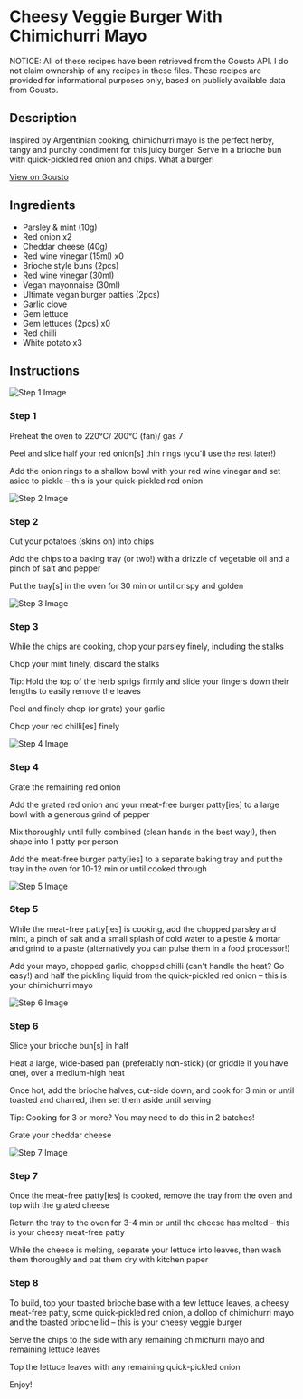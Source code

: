 # Cheesy Veggie Burger With Chimichurri Mayo

NOTICE: All of these recipes have been retrieved from the Gousto API. I do not claim ownership of any recipes in these files. These recipes are provided for informational purposes only, based on publicly available data from Gousto.

## Description

Inspired by Argentinian cooking, chimichurri mayo is the perfect herby, tangy and punchy condiment for this juicy burger. Serve in a brioche bun with quick-pickled red onion and chips. What a burger!

[View on Gousto](https://www.gousto.co.uk/recipes/cookbook/cheesy-veggie-burger-with-chimichurri-mayo)

## Ingredients

- Parsley & mint (10g)
- Red onion x2
- Cheddar cheese (40g)
- Red wine vinegar (15ml) x0
- Brioche style buns (2pcs)
- Red wine vinegar (30ml)
- Vegan mayonnaise (30ml)
- Ultimate vegan burger patties (2pcs)
- Garlic clove
- Gem lettuce
- Gem lettuces (2pcs) x0
- Red chilli
- White potato x3

## Instructions

![Step 1 Image](https://production-media.gousto.co.uk/cms/recipe-step-image/step-1-1630493616225-x200.jpg)

### Step 1

Preheat the oven to 220°C/ 200°C (fan)/ gas 7

Peel and slice half your red onion[s] thin rings (you'll use the rest later!)

Add the onion rings to a shallow bowl with your red wine vinegar and set aside to pickle – this is your quick-pickled red onion

![Step 2 Image](https://production-media.gousto.co.uk/cms/recipe-step-image/step-2-1630493620584-x200.jpg)

### Step 2

Cut your potatoes (skins on) into chips

Add the chips to a baking tray (or two!) with a drizzle of vegetable oil and a pinch of salt and pepper

Put the tray[s] in the oven for 30 min or until crispy and golden

![Step 3 Image](https://production-media.gousto.co.uk/cms/recipe-step-image/step-3-1630493624387-x200.jpg)

### Step 3

While the chips are cooking, chop your parsley finely, including the stalks

Chop your mint finely, discard the stalks

Tip: Hold the top of the herb sprigs firmly and slide your fingers down their lengths to easily remove the leaves

Peel and finely chop (or grate) your garlic

Chop your red chilli[es] finely

![Step 4 Image](https://production-media.gousto.co.uk/cms/recipe-step-image/step-4-1630493628008-x200.jpg)

### Step 4

Grate the remaining red onion

Add the grated red onion and your meat-free burger patty[ies] to a large bowl with a generous grind of pepper

Mix thoroughly until fully combined (clean hands in the best way!), then shape into 1 patty per person

Add the meat-free burger patty[ies] to a separate baking tray and put the tray in the oven for 10-12 min or until cooked through

![Step 5 Image](https://production-media.gousto.co.uk/cms/recipe-step-image/step-5-1630493631480-x200.jpg)

### Step 5

While the meat-free patty[ies] is cooking, add the chopped parsley and mint, a pinch of salt and a small splash of cold water to a pestle & mortar and grind to a paste (alternatively you can pulse them in a food processor!)

Add your mayo, chopped garlic, chopped chilli (can't handle the heat? Go easy!) and half the pickling liquid from the quick-pickled red onion – this is your chimichurri mayo

![Step 6 Image](https://production-media.gousto.co.uk/cms/recipe-step-image/step-6-1630493635440-x200.jpg)

### Step 6

Slice your brioche bun[s] in half

Heat a large, wide-based pan (preferably non-stick) (or griddle if you have one), over a medium-high heat

Once hot, add the brioche halves, cut-side down, and cook for 3 min or until toasted and charred, then set them aside until serving

Tip: Cooking for 3 or more? You may need to do this in 2 batches!

Grate your cheddar cheese

![Step 7 Image](https://production-media.gousto.co.uk/cms/recipe-step-image/step-7-1630493639595-x200.jpg)

### Step 7

Once the meat-free patty[ies] is cooked, remove the tray from the oven and top with the grated cheese

Return the tray to the oven for 3-4 min or until the cheese has melted – this is your cheesy meat-free patty

While the cheese is melting, separate your lettuce into leaves, then wash them thoroughly and pat them dry with kitchen paper

### Step 8

To build, top your toasted brioche base with a few lettuce leaves, a cheesy meat-free patty, some quick-pickled red onion, a dollop of chimichurri mayo and the toasted brioche lid – this is your cheesy veggie burger

Serve the chips to the side with any remaining chimichurri mayo and remaining lettuce leaves

Top the lettuce leaves with any remaining quick-pickled onion

Enjoy!

